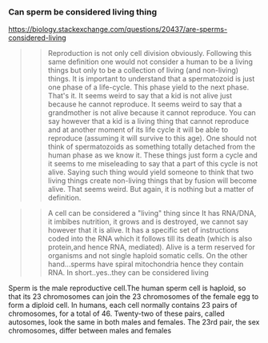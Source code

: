 ### Can sperm be considered living thing
https://biology.stackexchange.com/questions/20437/are-sperms-considered-living

>> Reproduction is not only cell division obviously. Following this same definition one would not consider a human to be a living things but only to be a collection of living (and non-living) things. It is important to understand that a spermatozoid is just one phase of a life-cycle. This phase yield to the next phase. That's it. It seems weird to say that a kid is not alive just because he cannot reproduce. It seems weird to say that a grandmother is not alive because it cannot reproduce. You can say however that a kid is a living thing that cannot reproduce and at another moment of its life cycle it will be able to reproduce (assuming it will survive to this age). One should not think of spermatozoids as something totally detached from the human phase as we know it. These things just form a cycle and it seems to me miseleading to say that a part of this cycle is not alive. Saying such thing would yield someone to think that two living things create non-living things that by fusion will become alive. That seems weird. But again, it is nothing but a matter of definition. 

>> A cell can be considered a "living" thing since It has RNA/DNA, it imbibes nutrition, it grows and is destroyed, we cannot say however that it is alive. It has a specific set of instructions coded into the RNA which it follows till its death (which is also protein,and hence RNA, mediated). Alive is a term reserved for organisms and not single haploid somatic cells. On the other hand...sperms have spiral mitochondria hence they contain RNA. In short..yes..they can be considered living

Sperm is the male reproductive cell.The human sperm cell is haploid, so that its 23 chromosomes can join the 23 chromosomes of the female egg to form a diploid cell. In humans, each cell normally contains 23 pairs of chromosomes, for a total of 46. Twenty-two of these pairs, called autosomes, look the same in both males and females. The 23rd pair, the sex chromosomes, differ between males and females

